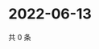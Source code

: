 # 2022-06-13

共 0 条

<!-- BEGIN WEIBO -->
<!-- 最后更新时间 Mon Jun 13 2022 21:37:54 GMT+0800 (China Standard Time) -->

<!-- END WEIBO -->
